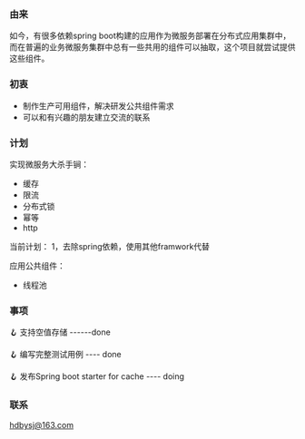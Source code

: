 ### 由来
如今，有很多依赖spring boot构建的应用作为微服务部署在分布式应用集群中，而在普遍的业务微服务集群中总有一些共用的组件可以抽取，这个项目就尝试提供这些组件。
### 初衷
* 制作生产可用组件，解决研发公共组件需求
* 可以和有兴趣的朋友建立交流的联系

### 计划
实现微服务大杀手锏：
* 缓存
* 限流
* 分布式锁
* 幂等
* http

当前计划：
1，去除spring依赖，使用其他framwork代替

应用公共组件：
* 线程池

### 事项
🪝 支持空值存储 ------done

🪝 编写完整测试用例  ---- done

🪝 发布Spring boot starter for cache ---- doing


### 联系
hdbysj@163.com
